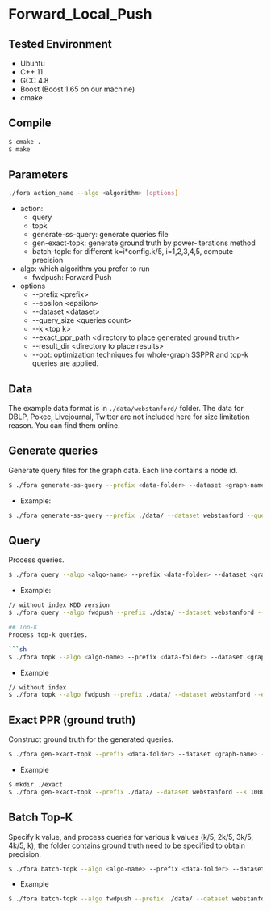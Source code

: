 # Forward_Local_Push

## Tested Environment
- Ubuntu
- C++ 11
- GCC 4.8
- Boost (Boost 1.65 on our machine)
- cmake

## Compile
```sh
$ cmake .
$ make
```

## Parameters
```sh
./fora action_name --algo <algorithm> [options]
```
- action:
    - query
    - topk
    - generate-ss-query: generate queries file
    - gen-exact-topk: generate ground truth by power-iterations method
    - batch-topk: for different k=i*config.k/5, i=1,2,3,4,5, compute precision
- algo: which algorithm you prefer to run
    - fwdpush: Forward Push
- options
    - --prefix \<prefix\>
    - --epsilon \<epsilon\>
    - --dataset \<dataset\>
    - --query_size \<queries count\>
    - --k \<top k\>
    - --exact_ppr_path \<directory to place generated ground truth\>
    - --result_dir \<directory to place results\>
    - --opt:  optimization techniques for whole-graph SSPPR and top-k queries are applied.

## Data
The example data format is in `./data/webstanford/` folder. The data for DBLP, Pokec, Livejournal, Twitter are not included here for size limitation reason. You can find them online.

## Generate queries
Generate query files for the graph data. Each line contains a node id.

```sh
$ ./fora generate-ss-query --prefix <data-folder> --dataset <graph-name> --query_size <query count>
```

- Example:

```sh
$ ./fora generate-ss-query --prefix ./data/ --dataset webstanford --query_size 1000
```

## Query
Process queries.

```sh
$ ./fora query --algo <algo-name> --prefix <data-folder> --dataset <graph-name> --result_dir <output-folder> --epsilon <relative error> --query_size <query count> (--opt)
```

- Example:

```sh
// without index KDD version
$ ./fora query --algo fwdpush --prefix ./data/ --dataset webstanford --epsilon 0.5 --query_size 20

## Top-K
Process top-k queries.

```sh
$ ./fora topk --algo <algo-name> --prefix <data-folder> --dataset <graph-name> --result_dir <output-folder> --epsilon <relative error> --query_size <query count> --k <k>
```

- Example

```sh
// without index
$ ./fora topk --algo fwdpush --prefix ./data/ --dataset webstanford --epsilon 0.5 --query_size 20 --k 500

```


## Exact PPR (ground truth)
Construct ground truth for the generated queries.

```sh
$ ./fora gen-exact-topk --prefix <data-folder> --dataset <graph-name> --k <k> --query_size <query count> --exact_ppr_path <folder to save exact ppr>
```

- Example

```sh
$ mkdir ./exact
$ ./fora gen-exact-topk --prefix ./data/ --dataset webstanford --k 1000 --query_size 100 --exact_ppr_path ./exact/
```


## Batch Top-K
Specify k value, and process queries for various k values (k/5, 2k/5, 3k/5, 4k/5, k), the folder contains ground truth need to be specified to obtain precision.

```sh
$ ./fora batch-topk --algo <algo-name> --prefix <data-folder> --dataset <graph-name> --result_dir <output-folder> --epsilon <relative error> --query_size <query count> --k <k> --exact_ppr_path <folder contains ground truth>
```

- Example

```sh
$ ./fora batch-topk --algo fwdpush --prefix ./data/ --dataset webstanford --epsilon 0.5 --query_size 20 --k 500 --exact_ppr_path ./exact/
```
